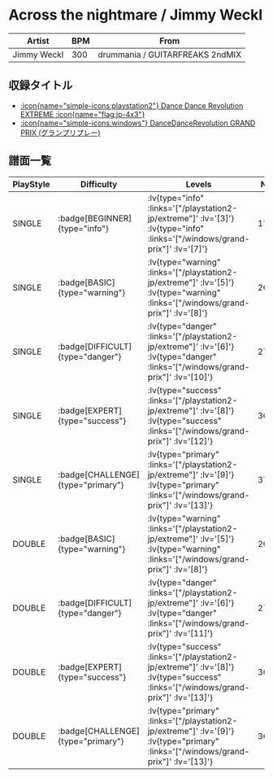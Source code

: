 # Across the nightmare / Jimmy Weckl

|Artist|BPM|From|
|------|---|----|
|Jimmy Weckl|300|drummania / GUITARFREAKS 2ndMIX|

## 収録タイトル

- [ :icon{name="simple-icons:playstation2"} Dance Dance Revolution EXTREME :icon{name="flag:jp-4x3"} ](/playstation2-jp/extreme)
- [ :icon{name="simple-icons:windows"} DanceDanceRevolution GRAND PRIX (グランプリプレー)](/windows/grand-prix)

## 譜面一覧

|PlayStyle|Difficulty|Levels|Notes|Movie|
|---------|----------|------|-----|-----|
|SINGLE| :badge[BEGINNER]{type="info"} | :lv{type="info" :links='["/playstation2-jp/extreme"]' :lv='[3]'}  :lv{type="info" :links='["/windows/grand-prix"]' :lv='[7]'} |171/0||
|SINGLE| :badge[BASIC]{type="warning"} | :lv{type="warning" :links='["/playstation2-jp/extreme"]' :lv='[5]'}  :lv{type="warning" :links='["/windows/grand-prix"]' :lv='[8]'} |205/7||
|SINGLE| :badge[DIFFICULT]{type="danger"} | :lv{type="danger" :links='["/playstation2-jp/extreme"]' :lv='[6]'}  :lv{type="danger" :links='["/windows/grand-prix"]' :lv='[10]'} |274/13||
|SINGLE| :badge[EXPERT]{type="success"} | :lv{type="success" :links='["/playstation2-jp/extreme"]' :lv='[8]'}  :lv{type="success" :links='["/windows/grand-prix"]' :lv='[12]'} |305/12||
|SINGLE| :badge[CHALLENGE]{type="primary"} | :lv{type="primary" :links='["/playstation2-jp/extreme"]' :lv='[9]'}  :lv{type="primary" :links='["/windows/grand-prix"]' :lv='[13]'} |372/0||
|DOUBLE| :badge[BASIC]{type="warning"} | :lv{type="warning" :links='["/playstation2-jp/extreme"]' :lv='[5]'}  :lv{type="warning" :links='["/windows/grand-prix"]' :lv='[8]'} |205/0||
|DOUBLE| :badge[DIFFICULT]{type="danger"} | :lv{type="danger" :links='["/playstation2-jp/extreme"]' :lv='[6]'}  :lv{type="danger" :links='["/windows/grand-prix"]' :lv='[11]'} |274/10||
|DOUBLE| :badge[EXPERT]{type="success"} | :lv{type="success" :links='["/playstation2-jp/extreme"]' :lv='[8]'}  :lv{type="success" :links='["/windows/grand-prix"]' :lv='[13]'} |305/14||
|DOUBLE| :badge[CHALLENGE]{type="primary"} | :lv{type="primary" :links='["/playstation2-jp/extreme"]' :lv='[9]'}  :lv{type="primary" :links='["/windows/grand-prix"]' :lv='[13]'} |365/0||
